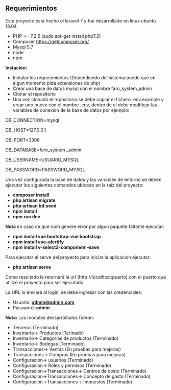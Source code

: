 
## Requerimientos
Este proyecto esta hecho el laravel 7 y fue desarrollado en linux ubuntu 18.04

- PHP >= 7.2.5 (sudo apt-get install php7.2)
- Composer https://getcomposer.org/
- Mysql 5.7 
- node
- npm

**Instación:**
* Instalar los requerimientos 
(Dependiendo del sistema puede que en algun momento pida extensiones de php)
* Crear una base de datos mysql con el nombre faro_system_admin
* Clonar el repositorio
* Una vez clonado el repositorio se debe copiar el fichero .env.example y
crear uno nuevo con el nombre .env, dentro de el debe modificar 
las variables de conexion de la base de datos por ejemplo:

DB_CONNECTION=mysql

DB_HOST=127.0.0.1

DB_PORT=3306

DB_DATABASE=faro_system _admin

DB_USERNAME=USUARIO_MYSQL

DB_PASSWORD=PASSWORD_MYSQL

Una vez configurada la base de datos y las variables de entorno
se deben ejecutar los siguientes comandos ubicado en la raíz del proyecto:

* **composer install**
* **php artisan migrate**
* **php artisan bd:seed**
* **npm install**
* **npm run dev**

**Nota** en caso de que npm genere error por algun paquete faltante ejecutar:
* **npm install vue bootstrap-vue bootstrap** 
* **npm install vue-alertify** 
* **npm install v-select2-component –save**  

Para ejecutar el serve del proyecto para iniciar la aplicacion ejecutar:
* **php artisan serve**

Como resultado le retornará la url (http://localhost:puerto) con el puerto que utilizó el proyecto para ser ejecutado.

La URL lo enviará al login, se debe ingresar con las credenciales:
 * Usuario: **admin@admin.com**
 * Password: **admin**
 
**Nota:** Los modulos dessarrollados fueron:
* Terceros (Terminado)
* Inventario-> Productos (Terinado)
* Inventario-> Categorias de productos (Terminado)
* Inventario-> Bodegas (Terminado)
* Transacciones-> Ventas (En pruebas para mejoras)
* Transacciones-> Compras (En pruebas para mejoras)
* Configuracion-> usuarios (Terminado)
* Configuracion-> Roles y permisos (Terminado)
* Configuracion->Transacciones-> Centros de costo (Terminado)
* Configuracion->Transacciones-> Concepto de gasto (Terminado)
* Configuracion->Transacciones-> Impuestos (Terminado)
